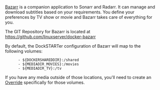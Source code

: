 [Bazarr](https://www.bazarr.media/) is a companion application to Sonarr and Radarr. It can manage and download subtitles based on your requirements. You define your preferences by TV show or movie and Bazarr takes care of everything for you.

The GIT Repository for Bazarr is located at https://github.com/linuxserver/docker-bazarr

By default, the DockSTARTer configuration of Bazarr will map to the following volumes:

```
      - ${DOCKERSHAREDDIR}:/shared
      - ${MEDIADIR_MOVIES}:/movies
      - ${MEDIADIR_TV}:/tv
```

If you have any media outside of those locations, you'll need to create an [Override](https://dockstarter.com/advanced/overrides/) specifically for those volumes.
